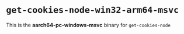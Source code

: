 # `get-cookies-node-win32-arm64-msvc`

This is the **aarch64-pc-windows-msvc** binary for `get-cookies-node`
